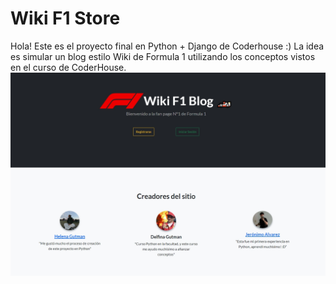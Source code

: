 # Wiki F1 Store

Hola! Este es el proyecto final en Python + Django de Coderhouse :) 
La idea es simular un blog estilo Wiki de Formula 1 utilizando los conceptos vistos en el curso de CoderHouse.
![alt text](https://raw.githubusercontent.com/roscoe01/proyectoFinalDjango/master/apptest/static/assets/readme%20image.jpg)
